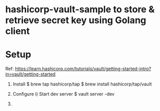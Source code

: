 # hashicorp-vault-sample to store & retrieve secret key using Golang client

# Setup
Ref: https://learn.hashicorp.com/tutorials/vault/getting-started-intro?in=vault/getting-started

1) Install 
$ brew tap hashicorp/tap
$ brew install hashicorp/tap/vault

2) Configure
i) Start dev server
$ vault server -dev

3)


